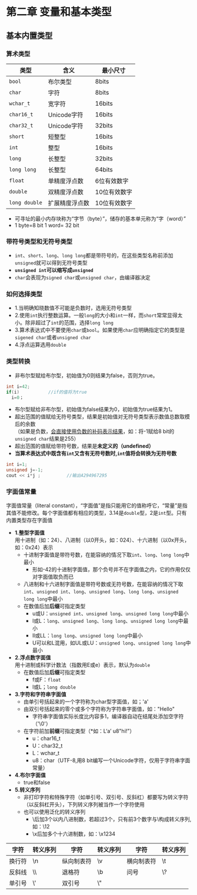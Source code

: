 # 第二章 变量和基本类型

## 基本内置类型  
        
### 算术类型
| 类型 | 含义 | 最小尺寸|
|---|---|---|
| `bool` | 布尔类型  | 8bits |
| `char`| 字符 | 8bits |
| `wchar_t` | 宽字符 | 16bits |
| `char16_t` | Unicode字符 | 16bits |
| `char32_t` | Unicode字符 | 32bits |
| `short` | 短整型 | 16bits |
| `int` | 整型 | 16bits  |
| `long` | 长整型 | 32bits |
| `long long` | 长整型 | 64bits  |
| `float` | 单精度浮点数 | 6位有效数字 |
| `double` | 双精度浮点数 | 10位有效数字 |
| `long double` | 扩展精度浮点数 | 10位有效数字 |
- 可寻址的最小内存块称为“字节（byte）”，储存的基本单元称为“字（word）”  
- 1 byte=8 bit  1 word= 32 bit

### 带符号类型和无符号类型  
- `int`、`short`、`long`、`long long`都是带符号的，在这些类型名称前添加`unsigned`就可以得到无符号类型
- **`unsigned int`可以缩写成`unsigned`**  
- `char`会表现为`signed char`或`unsigned char`，由编译器决定

### 如何选择类型
- 1.当明确知晓数值不可能是负数时，选用无符号类型
- 2.使用`int`执行整数运算。一般`long`的大小和`int`一样，而`short`常常显得太小。除非超过了`int`的范围，选择`long long`
- 3.算术表达式中不要使用`char`或`bool`。如果使用`char`应明确指定它的类型是`sigened char`或者`unsigned char`  
- 4.浮点运算选用`double`  

### 类型转换
- 非布尔型赋给布尔型，初始值为0则结果为false，否则为true。  
```cpp
int i=42;
if(i)           //if的值将为true  
  i=0；
```
- 布尔型赋给非布尔型，初始值为false结果为0，初始值为true结果为1。
- 超出范围的值赋给无符号类型，结果是初始值对无符号类型表示数值总数取模后的余数  
  （如果是负数，[会直接使用负数的补码表示结果](https://blog.csdn.net/Songbai_Pu/article/details/9172689)，如：将-1赋给8 bit的`unsigned char`结果是255）  
 - 超出范围的值赋给带符号数，结果是**未定义的（undefined）**  
 - **当算术表达式中既含有`int`又含有无符号数时,`int`值将会转换为无符号数**  
 ```cpp
 int i=1;
 unsigned j=-1;
 cout << i*j ;          //输出4294967295
 ```  
 
 ### 字面值常量
 字面值常量（literal constant），“字面值”是指只能用它的值称呼它，“常量”是指其值不能修改。每个字面值都有相应的类型，3.14是`double`型，2是`int`型。只有内置类型存在字面值  
 - **1.整型字面值**  
 用十进制（如：24）、八进制（以0开头，如：024）、十六进制（以0x开头，如：0x24）表示  
   - 十进制字面值是带符号数，在能容纳的情况下取`int`、`long`、`long long`中最小  
     - 形如-42的十进制字面值，那个负号并不在字面值之内，它的作用仅仅对字面值取负而已
   - 八进制和十六进制字面值是带符号数或无符号数，在能容纳的情况下取`int`、`unsigned int`、`long`、`unsigned long`、`long long`、`unsigned long long`中最小  
   - 在数值后加**后缀**可指定类型 
     - u或U：`unsigned int`、`unsigned long`、`unsigned long long`中最小  
     - l或L：`long`、`unsigned long`、`long long`、`unsigned long long`中最小  
     - ll或LL：`long long`、`unsigned long long`中最小  
     - U可以和L混用，如UL或LU：`unsigned long`、`unsigned long long`中最小  
- **2.浮点数字面值**  
用十进制或科学计数法（指数用E或e）表示，默认为`double`
  - 在数值后加**后缀**可指定类型  
    - f或F：`float`
    - l或L；`long double`  
- **3.字符和字符串字面值**  
  - 由单引号括起来的一个字符称为char型字面值，如；'a'
  - 由双引号括起来的零个或多个字符称为字符串字面值，如："Hello"
    - 字符串字面值实际长度比内容多1，编译器自动在结尾处添加空字符（'\0'）
  - 在字符前加**前缀**可指定类型（*如：L‘a’  u8"hi!"）  
    - u：char16_t  
    - U：char32_t  
    - L：wchar_t  
    - u8：char（UTF-8,用8 bit编写一个Unicode字符，仅用于字符串字面常量）
- **4.布尔字面值**  
  - true和false  
- **5.转义序列**  
  - 非打印字符和特殊字符（如单引号、双引号、反斜杠）都要写为转义字符（以反斜杠开头），下列转义序列被当作一个字符使用  
  - 也可以使用泛化的转义序列
    - \后加3个以内八进制数，若超过3个，只有前3个数字与\构成转义序列,如：\12  
    - \x后加多个十六进制数，如：\x1234
    
 | 字符| 转义序列 | 字符| 转义序列 |字符| 转义序列 |
 | --- | ---  | --- | ---  |--- | ---  |
 | 换行符 | \n | 纵向制表符 | \v |  横向制表符 | \t  | 回车符 | \r | 
 | 反斜线 | \\\  | 退格符 | \b |  问号 | \\? |  进纸符 | \f |  响铃符 | \a | 
 | 单引号 | \\'  | 双引号 | \\" |  



 
 
 
 
 
 
